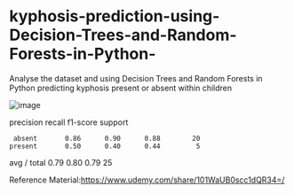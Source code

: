 # kyphosis-prediction-using-Decision-Trees-and-Random-Forests-in-Python-

Analyse the dataset and using Decision Trees and Random Forests in Python predicting kyphosis present or absent within children


![image](https://user-images.githubusercontent.com/48589838/77820184-5e0eeb80-7106-11ea-869b-5bd93b7ada23.png)


precision    recall  f1-score   support

     absent       0.86      0.90      0.88        20
    present       0.50      0.40      0.44         5

avg / total       0.79      0.80      0.79        25


Reference Material:https://www.udemy.com/share/101WaUB0scc1dQR34=/
